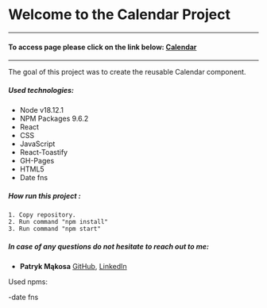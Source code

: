 # Welcome to the Calendar Project

---

#### To access page please click on the link below: [Calendar]()

---

The goal of this project was to create the reusable Calendar component.

##### Used technologies:

- Node v18.12.1
- NPM Packages 9.6.2
- React
- CSS
- JavaScript
- React-Toastify
- GH-Pages
- HTML5
- Date fns

##### How run this project :

    1. Copy repository.
    2. Run command "npm install"
    3. Run command "npm start"

##### In case of any questions do not hesitate to reach out to me:

- **Patryk Mąkosa** [GitHub](https://github.com/Mentos2509), [LinkedIn](https://www.linkedin.com/in/patryk-m%C4%85kosa/)

Used npms:

-date fns
